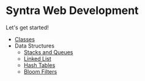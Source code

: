 # Syntra Web Development

Let's get started!

- [Classes](javascript-classes/lessons/classes.md)
- Data Structures
  - [Stacks and Queues](javascript-classes/lessons/stacks-queues.md)
  - [Linked List](javascript-classes/lessons/linkedlist.md)
  - [Hash Tables](javascript-classes/lessons/hashtable.md)
  - [Bloom Filters](javascript-classes/lessons/bloom-filters.md)
